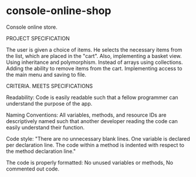 # console-online-shop
Console online store.

PROJECT SPECIFICATION


The user is given a choice of items. He selects the necessary items from the list, which are placed in the "cart".
Also, implementing a basket view.
Using inheritance and polymorphism.
Instead of arrays using collections.
Adding the ability to remove items from the cart.
Implementing access to the main menu and saving to file.

CRITERIA. MEETS SPECIFICATIONS

Readability: Code is easily readable such that a fellow programmer can understand the purpose of the app.

Naming Conventions: All variables, methods, and resource IDs are descriptively named such that another developer reading the code can easily understand their function.

Code style: "There are no unnecessary blank lines. One variable is declared per declaration line. The code within a method is indented with respect to the method declaration line."

The code is properly formatted: No unused variables or methods, No commented out code.
